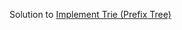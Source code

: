Solution to [Implement Trie (Prefix Tree)](https://leetcode.com/problems/implement-trie-prefix-tree/)
